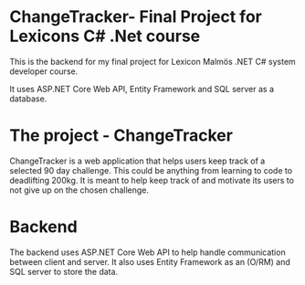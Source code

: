 # ChangeTracker- Final Project for Lexicons C# .Net course

This is the backend for my final project for Lexicon Malmös .NET C# system developer course.

It uses ASP.NET Core Web API, Entity Framework and SQL server as a database.

# The project - ChangeTracker
ChangeTracker is a web application that helps users keep track of a selected 90 day challenge. This could be anything from learning to code to deadlifting 200kg.
It is meant to help keep track of and motivate its users to not give up on the chosen challenge.

# Backend
The backend uses ASP.NET Core Web API to help handle communication between client and server.
It also uses Entity Framework as an (O/RM) and SQL server to store the data.
